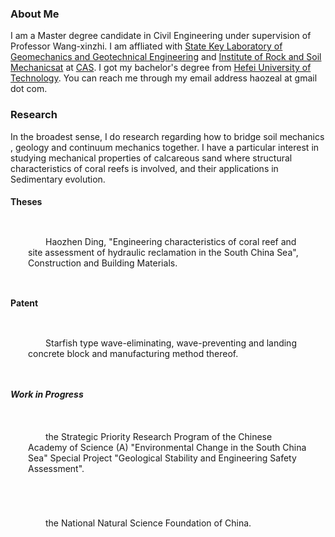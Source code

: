 ### About Me

I am a Master degree candidate in Civil Engineering under supervision of Professor Wang-xinzhi. I am affliated with [State Key Laboratory of Geomechanics and Geotechnical Engineering](http://www.sklgme.org/) and [Institute of Rock and Soil Mechanicsat](http://www.whrsm.ac.cn/) at [CAS](http://www.cas.ac.cn/). I got my bachelor's degree from [Hefei University of Technology](https://www.hfut.edu.cn/). You can reach me through my email address haozeal at gmail dot com.

### Research

In the broadest sense, I do research regarding how to bridge soil mechanics ,  geology and continuum mechanics together. I have a particular interest in studying mechanical properties of calcareous sand where structural characteristics of coral reefs is involved, and their applications in Sedimentary evolution.

#### Theses


<P style="text-indent:2em;padding:2em">
Haozhen Ding, "Engineering characteristics of coral reef and site assessment of hydraulic reclamation in the South China Sea", Construction and Building Materials.
</p>

#### Patent

<P style="text-indent:2em;padding:2em"> 
Starfish type wave-eliminating, wave-preventing and landing concrete block and manufacturing method thereof.
</p>

##### Work in Progress


<P style="text-indent:2em;padding:2em"> the Strategic Priority Research Program of the Chinese Academy of Science (A) "Environmental Change in the South China Sea" Special Project "Geological Stability and Engineering Safety Assessment".
</p> 
<P style="text-indent:2em;padding:2em"> the National Natural Science Foundation of China.
</p>


